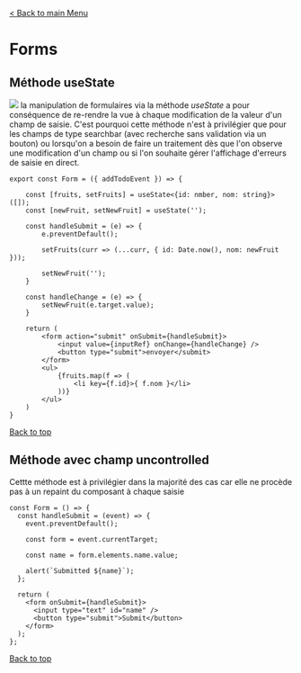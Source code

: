 
[< Back to main Menu](https://github.com/gsoulie/react-resources/blob/master/react-presentation.md)    

# Forms

## Méthode useState

<img src="https://img.shields.io/badge/Important-DD0031.svg?logo=LOGO"> la manipulation de formulaires via la méthode *useState* a pour conséquence de re-rendre la vue à chaque modification de la valeur d'un champ de saisie. C'est pourquoi cette méthode n'est à privilégier que pour les champs de type searchbar (avec recherche sans validation via un bouton) ou lorsqu'on a besoin de faire un traitement dès que l'on observe une modification d'un champ ou si l'on souhaite gérer l'affichage d'erreurs de saisie en direct.

````tsx
export const Form = ({ addTodoEvent }) => {

	const [fruits, setFruits] = useState<{id: nmber, nom: string}>([]);
	const [newFruit, setNewFruit] = useState('');
	
	const handleSubmit = (e) => {
		e.preventDefault();
		
		setFruits(curr => (...curr, { id: Date.now(), nom: newFruit }));
		
		setNewFruit('');
	} 
	
	const handleChange = (e) => {
		setNewFruit(e.target.value);
	}
	
	return (
		<form action="submit" onSubmit={handleSubmit}>
			<input value={inputRef} onChange={handleChange} />
			<button type="submit">envoyer</submit>
		</form>
		<ul>
			{fruits.map(f => (
				<li key={f.id}>{ f.nom }</li>
			))}
		</ul>
	)
}
````

[Back to top](#forms)     

## Méthode avec champ uncontrolled

Cettte méthode est à privilégier dans la majorité des cas car elle ne procède pas à un repaint du composant à chaque saisie

````tsx
const Form = () => {
  const handleSubmit = (event) => {
    event.preventDefault();

    const form = event.currentTarget;

    const name = form.elements.name.value;

    alert(`Submitted ${name}`);
  };

  return (
    <form onSubmit={handleSubmit}>
      <input type="text" id="name" />
      <button type="submit">Submit</button>
    </form>
  );
};
````

[Back to top](#forms)     
